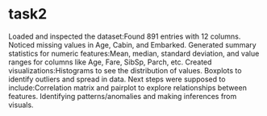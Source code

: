 # task2
Loaded and inspected the dataset:Found 891 entries with 12 columns.
Noticed missing values in Age, Cabin, and Embarked.
Generated summary statistics for numeric features:Mean, median, standard deviation, and value ranges for columns like Age, Fare, SibSp, Parch, etc.
Created visualizations:Histograms to see the distribution of values.
Boxplots to identify outliers and spread in data.
Next steps were supposed to include:Correlation matrix and pairplot to explore relationships between features.
Identifying patterns/anomalies and making inferences from visuals.


